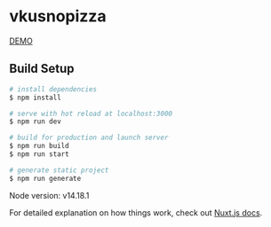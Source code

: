 # vkusnopizza

[DEMO](https://demo.rijet.ru/)

## Build Setup

```bash
# install dependencies
$ npm install

# serve with hot reload at localhost:3000
$ npm run dev

# build for production and launch server
$ npm run build
$ npm run start

# generate static project
$ npm run generate
```

Node version: v14.18.1

For detailed explanation on how things work, check out [Nuxt.js docs](https://nuxtjs.org).
